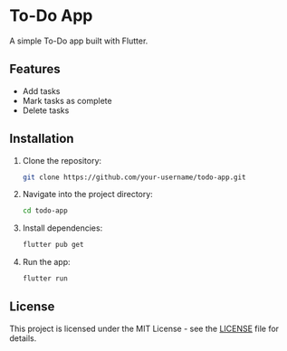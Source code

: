# To-Do App

A simple To-Do app built with Flutter.

## Features
- Add tasks
- Mark tasks as complete
- Delete tasks

## Installation

1. Clone the repository:
   ```bash
   git clone https://github.com/your-username/todo-app.git
   ```

2. Navigate into the project directory:
   ```bash
   cd todo-app
   ```

3. Install dependencies:
   ```bash
   flutter pub get
   ```

4. Run the app:
   ```bash
   flutter run
   ```

## License
This project is licensed under the MIT License - see the [LICENSE](LICENSE) file for details.
